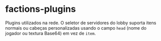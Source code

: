 # factions-plugins

Plugins utilizados na rede. O seletor de servidores do lobby suporta itens
normais ou cabeças personalizadas usando o campo `head` (nome do jogador ou
textura Base64) em vez de `item`.
